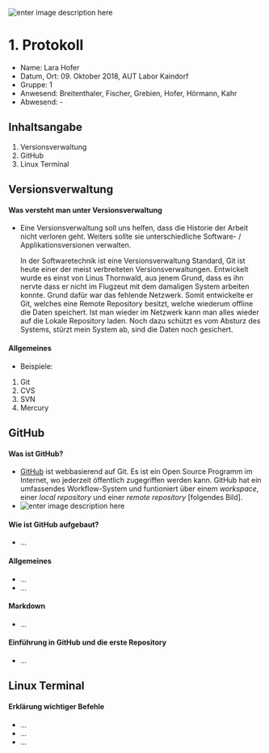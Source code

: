 				
![enter image description here](https://upload.wikimedia.org/wikipedia/commons/thumb/3/30/HTL_Kaindorf_Logo.svg/1200px-HTL_Kaindorf_Logo.svg.png)
 # 1. Protokoll	
 - Name: Lara Hofer
 - Datum, Ort: 09. Oktober 2018, AUT Labor Kaindorf
 - Gruppe: 1
 - Anwesend: Breitenthaler, Fischer, Grebien, Hofer, Hörmann, Kahr
 - Abwesend: -

## Inhaltsangabe
1. Versionsverwaltung
2. GitHub
3. Linux Terminal

## Versionsverwaltung
#### Was versteht man unter Versionsverwaltung 

 - Eine Versionsverwaltung soll uns helfen, dass die Historie der Arbeit nicht verloren geht. Weiters sollte sie unterschiedliche Software- / Applikationsversionen verwalten. 
 
	 In der Softwaretechnik ist eine Versionsverwaltung Standard, Git ist heute einer der meist verbreiteten Versionsverwaltungen. Entwickelt wurde es einst von Linus Thornwald, aus jenem Grund, dass es ihn nervte dass er nicht im Flugzeut mit dem damaligen System arbeiten konnte. Grund dafür war das fehlende Netzwerk. Somit entwickelte er Git, welches eine Remote Repository besitzt, welche wiederum offline die Daten speichert. Ist man wieder im Netzwerk kann man alles wieder auf die Lokale Repository laden. Noch dazu schützt es vom Absturz des Systems, stürzt mein System ab, sind die Daten noch gesichert.

#### Allgemeines
 - Beispiele:
 1. Git
 2. CVS
 3. SVN
 4. Mercury
 ## GitHub
 
#### Was ist GitHub?
 - [GitHub](https://github.com/) ist webbasierend auf Git. Es ist ein Open Source Programm im Internet, wo jederzeit öffentlich zugegriffen werden kann. GitHub hat ein umfassendes Workflow-System und funtioniert über einem *workspace*, einer *local repository* und einer *remote repository* [folgendes Bild].
 - ![enter image description here](https://www.htl-mechatronik.at/e-books/sx/html/git/images/git-cheat1.png)
#### Wie ist GitHub aufgebaut?
 - ...
 #### Allgemeines

 - ...
 - ...
#### Markdown
 - ...
#### Einführung in GitHub und die erste Repository
 - ...
## Linux Terminal
#### Erklärung wichtiger Befehle
 - ...
 - ...
 - ...

 

